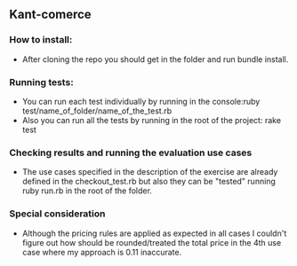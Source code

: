 ## Kant-comerce

### How to install:
- After cloning the repo you should get in the folder and run bundle install.

### Running tests:
- You can run each test individually by running in the console:ruby test/name_of_folder/name_of_the_test.rb
- Also you can run all the tests by running in the root of the project: rake test

### Checking results and running the evaluation use cases
- The use cases specified in the description of the exercise are already defined in the checkout_test.rb but also they can be "tested" running ruby run.rb in the root of the folder.

### Special consideration
- Although the pricing rules are applied as expected in all cases I couldn't figure out how should be rounded/treated the total price in the 4th use case where my approach is 0.11 inaccurate.
